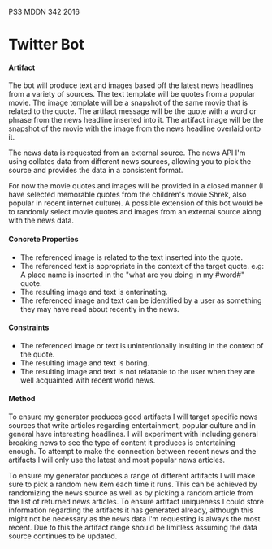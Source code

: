 PS3 MDDN 342 2016

# Twitter Bot

#### Artifact

The bot will produce text and images based off the latest news headlines from a variety of sources. The text template will be quotes from a popular movie. The image template will be a snapshot of the same movie that is related to the quote. The artifact message will be the quote with a word or phrase from the news headline inserted into it. The artifact image will be the snapshot of the movie with the image from the news headline overlaid onto it.

The news data is requested from an external source. The news API I'm using collates data from different news sources, allowing you to pick the source and provides the data in a consistent format.

For now the movie quotes and images will be provided in a closed manner (I have selected memorable quotes from the children's movie Shrek, also popular in recent internet culture). A possible extension of this bot would be to randomly select movie quotes and images from an external source along with the news data.

#### Concrete Properties

- The referenced image is related to the text inserted into the quote.
- The referenced text is appropriate in the context of the target quote. e.g: A place name is inserted in the "what are you doing in my #word#" quote.
- The resulting image and text is enterinating.
- The referenced image and text can be identified by a user as something they may have read about recently in the news.

#### Constraints

- The referenced image or text is unintentionally insulting in the context of the quote.
- The resulting image and text is boring.
- The resulting image and text is not relatable to the user when they are well acquainted with recent world news.

#### Method

To ensure my generator produces good artifacts I will target specific news sources that write articles regarding entertainment, popular culture and in general have interesting headlines. I will experiment with including general breaking news to see the type of content it produces is entertaining enough. To attempt to make the connection between recent news and the artifacts I will only use the latest and most popular news articles.

To ensure my generator produces a range of different artifacts I will make sure to pick a random new item each time it runs. This can be achieved by randomizing the news source as well as by picking a random article from the list of returned news articles. To ensure artifact uniqueness I could store information regarding the artifacts it has generated already, although this might not be necessary as the news data I'm requesting is always the most recent. Due to this the artifact range should be limitless assuming the data source continues to be updated.
